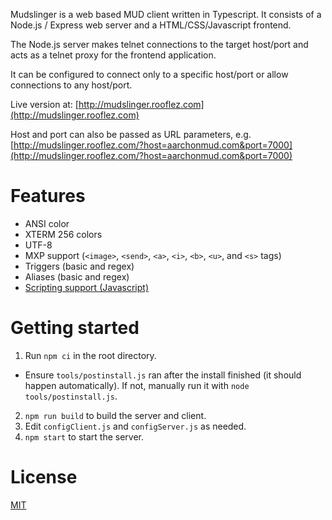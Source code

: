 Mudslinger is a web based MUD client written in Typescript. 
It consists of a Node.js / Express web server and a HTML/CSS/Javascript frontend.

The Node.js server makes telnet connections to the target host/port and acts as a telnet proxy for the frontend application.

It can be configured to connect only to a specific host/port or allow connections to any host/port.

Live version at: [http://mudslinger.rooflez.com](http://mudslinger.rooflez.com)

Host and port can also be passed as URL parameters, e.g. [http://mudslinger.rooflez.com/?host=aarchonmud.com&port=7000](http://mudslinger.rooflez.com/?host=aarchonmud.com&port=7000)

# Features #
* ANSI color
* XTERM 256 colors
* UTF-8
* MXP support (``<image>``, ``<send>``, ``<a>``, ``<i>``, ``<b>``, ``<u>``, and ``<s>`` tags)
* Triggers (basic and regex)
* Aliases (basic and regex)
* [Scripting support (Javascript)](scripting.md)


# Getting started #
1. Run ``npm ci`` in the root directory.
  * Ensure ``tools/postinstall.js`` ran after the install finished (it should happen automatically). If not, manually run it with ``node tools/postinstall.js``.
2. ``npm run build`` to build the server and client.
3. Edit `configClient.js` and `configServer.js` as needed.
4. ``npm start`` to start the server.

# License
[MIT](LICENSE)
